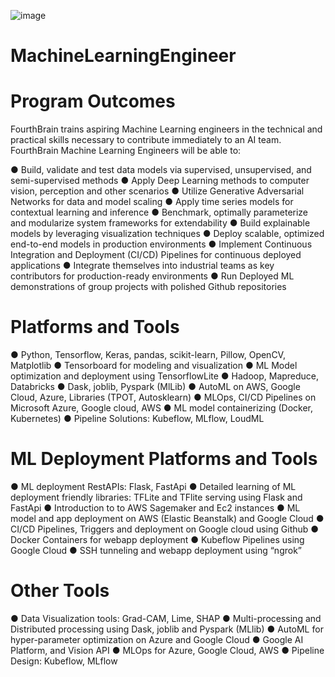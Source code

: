 ![image](https://user-images.githubusercontent.com/69506031/157269290-13985613-0f71-4603-b51c-121fe81511e7.png)

# MachineLearningEngineer

# Program Outcomes
FourthBrain trains aspiring Machine Learning engineers in the technical and practical skills necessary to contribute immediately to an AI team. FourthBrain Machine Learning Engineers will be able to:

● Build, validate and test data models via supervised, unsupervised, and semi-supervised methods
● Apply Deep Learning methods to computer vision, perception and other scenarios
● Utilize Generative Adversarial Networks for data and model scaling
● Apply time series models for contextual learning and inference
● Benchmark, optimally parameterize and modularize system frameworks for extendability
● Build explainable models by leveraging visualization techniques
● Deploy scalable, optimized end-to-end models in production environments
● Implement Continuous Integration and Deployment (CI/CD) Pipelines for continuous deployed applications
● Integrate themselves into industrial teams as key contributors for production-ready environments
● Run Deployed ML demonstrations of group projects with polished Github repositories

# Platforms and Tools
● Python, Tensorflow, Keras, pandas, scikit-learn, Pillow, OpenCV, Matplotlib
● Tensorboard for modeling and visualization
● ML Model optimization and deployment using TensorflowLite
● Hadoop, Mapreduce, Databricks
● Dask, joblib, Pyspark (MlLib)
● AutoML on AWS, Google Cloud, Azure, Libraries (TPOT, Autosklearn)
● MLOps, CI/CD Pipelines on Microsoft Azure, Google cloud, AWS
● ML model containerizing (Docker, Kubernetes)
● Pipeline Solutions: Kubeflow, MLflow, LoudML

# ML Deployment Platforms and Tools
● ML deployment RestAPIs: Flask, FastApi
● Detailed learning of ML deployment friendly libraries: TFLite and TFlite serving using Flask and FastApi
● Introduction to to AWS Sagemaker and Ec2 instances
● ML model and app deployment on AWS (Elastic Beanstalk) and Google Cloud
● CI/CD Pipelines, Triggers and deployment on Google cloud using Github
● Docker Containers for webapp deployment
● Kubeflow Pipelines using Google Cloud
● SSH tunneling and webapp deployment using “ngrok”

# Other Tools
● Data Visualization tools: Grad-CAM, Lime, SHAP
● Multi-processing and Distributed processing using Dask, joblib and Pyspark (MLlib)
● AutoML for hyper-parameter optimization on Azure and Google Cloud
● Google AI Platform, and Vision API
● MLOps for Azure, Google Cloud, AWS
● Pipeline Design: Kubeflow, MLflow
